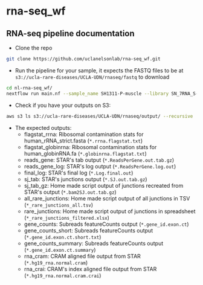 # rna-seq_wf
## RNA-seq pipeline documentation
- Clone the repo
```bash
git clone https://github.com/uclanelsonlab/rna-seq_wf.git
```

- Run the pipeline for your sample, it expects the FASTQ files to be at `s3://ucla-rare-diseases/UCLA-UDN/rnaseq/fastq` to download
```bash
cd nl-rna-seq_wf/
nextflow run main.nf --sample_name SH1311-P-muscle --library SN_7RNA_S-24-0479_XA044 -with-report SH1311-P-muscle.html
```

- Check if you have your outputs on S3:
```bash
aws s3 ls s3://ucla-rare-diseases/UCLA-UDN/rnaseq/output/ --recursive | grep SH1311-P-muscle
```

- The expected outputs:
    - flagstat_rrna: Ribosomal contamination stats for human_rRNA_strict.fasta (`*.rrna.flagstat.txt`)
    - flagstat_globinrna: Ribosomal contamination stats for human_globinRNA.fa (`*.globinrna.flagstat.txt`)
    - reads_gene: STAR's tab output (`*.ReadsPerGene.out.tab.gz`)
    - reads_gene_log: STAR's log output (`*.ReadsPerGene.log.out`)
    - final_log: STAR's final log (`*.Log.final.out`)
    - sj_tab: STAR's junctions output (`*.SJ.out.tab.gz`)
    - sj_tab_gz: Home made script output of junctions recreated from STAR's output (`*.bam2SJ.out.tab.gz`)
    - all_rare_junctions: Home made script output of all junctions in TSV (`*_rare_junctions_all.tsv`) 
    - rare_junctions: Home made script output of junctions in spreadsheet (`*_rare_junctions_filtered.xlsx`)
    - gene_counts: Subreads featureCounts output (`*.gene_id.exon.ct`)
    - gene_counts_short: Subreads featureCounts output (`*.gene_id.exon.ct.short.txt`)
    - gene_counts_summary: Subreads featureCounts output (`*.gene_id.exon.ct.summary`)
    - rna_cram: CRAM aligned file output from STAR (`*.hg19_rna.normal.cram`)
    - rna_crai: CRAM's index aligned file output from STAR (`*.hg19_rna.normal.cram.crai`)
